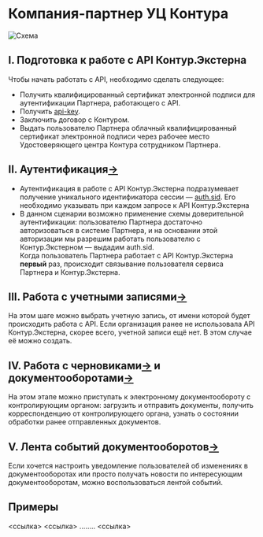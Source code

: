 # Компания-партнер УЦ Контура

![Схема](https://github.com/skbkontur/extern-api-docs/blob/master/images/Партнер%20с%20КЦР%20(1).jpg)

## I. Подготовка к работе с API Контур.Экстерна
Чтобы начать работать с API, необходимо сделать следующее:
* Получить квалифицированный сертификат электронной подписи для аутентификации Партнера, работающего с API.
* Получить [api-key](https://github.com/skbkontur/extern-api-docs/blob/master/manuals/Как%20передавать%20api-key.md).
* Заключить договор с Контуром.
* Выдать пользователю Партнера облачный квалифицированный сертификат электронной подписи через рабочее место Удостоверяющего центра Контура сотрудником Партнера.

## II. Аутентификация[→](https://github.com/skbkontur/extern-api-docs/blob/master/Аутентификация.md) 
* Аутентификация в работе с API Контур.Экстерна подразумевает получение уникального идентификатора сессии — [auth.sid](https://github.com/skbkontur/extern-api-docs/blob/master/manuals/Как%20передавать%20auth.sid.md). Его необходимо указывать при каждом запросе к API Контур.Экстерна 
* В данном сценарии возможно применение схемы доверительной аутентификации: пользователю Партнера достаточно авторизоваться в системе Партнера, и на основании этой авторизации мы разрешим работать пользователю с Контур.Экстерном — выдадим auth.sid.  
Когда пользователь Партнера работает с API Контур.Экстерна **первый** раз, происходит связывание пользователя сервиса Партнера и Контур.Экстерна. 

## III. Работа с учетными записями[→](https://github.com/skbkontur/extern-api-docs/blob/master/Работа%20с%20ЛС.md)
На этом шаге можно выбрать учетную запись, от имени которой будет происходить работа с API. 
Если организация ранее не использовала API Контур.Экстерна, скорее всего, учетной записи ещё нет. В этом случае её можно создать.

## IV. Работа с черновиками[→](https://github.com/skbkontur/extern-api-docs/blob/master/Черновик%20ДО.md) и документооборотами[→](https://github.com/skbkontur/extern-api-docs/blob/master/Работа%20с%20ДО.md)
На этом этапе можно приступать к электронному документообороту с контролирующим органом: загрузить и отправить документы, получить корреспонденцию от контролирующего органа, узнать о состоянии обработки ранее отправленных документов.

## V. Лента событий документооборотов[→](https://github.com/skbkontur/extern-api-docs/blob/master/manuals/DC/Лента%20событий%20ДО.md)
Если хочется настроить уведомление пользователей об изменениях в документооборотах или просто получать новости по интересующим документооборотам, можно воспользоваться лентой событий.

## Примеры
<ссылка>
<ссылка>
........
<ссылка>
